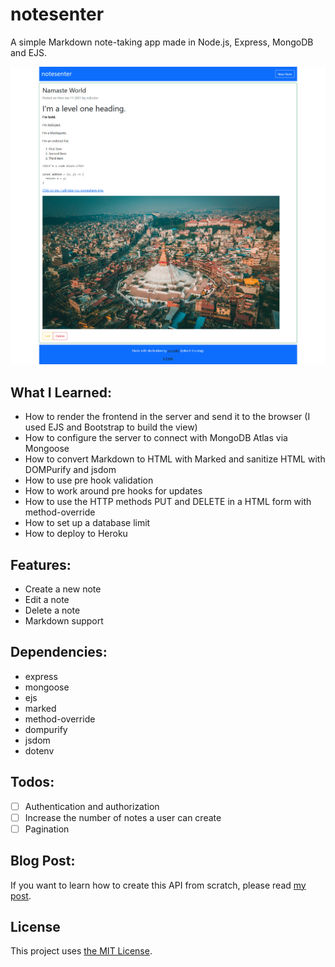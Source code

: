 # notesenter

A simple Markdown note-taking app made in Node.js, Express, MongoDB and EJS.

[![Full-page view of notesenter](screenshots/notesenter-view.jpg)](https://notesenter.herokuapp.com/)

## What I Learned:

- How to render the frontend in the server and send it to the browser (I used EJS and Bootstrap to build the view)
- How to configure the server to connect with MongoDB Atlas via Mongoose
- How to convert Markdown to HTML with Marked and sanitize HTML with DOMPurify and jsdom
- How to use pre hook validation 
- How to work around pre hooks for updates 
- How to use the HTTP methods PUT and DELETE in a HTML form with method-override 
- How to set up a database limit 
- How to deploy to Heroku

## Features:

- Create a new note
- Edit a note
- Delete a note
- Markdown support 

## Dependencies: 

- express
- mongoose
- ejs
- marked
- method-override
- dompurify
- jsdom
- dotenv

## Todos:

- [ ] Authentication and authorization
- [ ] Increase the number of notes a user can create
- [ ] Pagination 

## Blog Post:
If you want to learn how to create this API from scratch, please read [my post](https://nslpad.netlify.app/notesenter-markdown-app/).

## License
This project uses [the MIT License](https://github.com/nslcoder/notesenter/blob/main/LICENSE.md).

